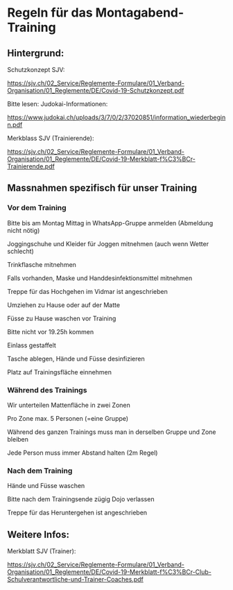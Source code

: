 # Regeln für das Montagabend-Training

## Hintergrund:
Schutzkonzept SJV: 

https://sjv.ch/02_Service/Reglemente-Formulare/01_Verband-Organisation/01_Reglemente/DE/Covid-19-Schutzkonzept.pdf

Bitte lesen: Judokai-Informationen:

https://www.judokai.ch/uploads/3/7/0/2/37020851/information_wiederbeginn.pdf

Merkblass SJV (Trainierende): 

https://sjv.ch/02_Service/Reglemente-Formulare/01_Verband-Organisation/01_Reglemente/DE/Covid-19-Merkblatt-f%C3%BCr-Trainierende.pdf


## Massnahmen spezifisch für unser Training

### Vor dem Training
Bitte bis am Montag Mittag in WhatsApp-Gruppe anmelden (Abmeldung nicht nötig)

Joggingschuhe und Kleider für Joggen mitnehmen (auch wenn Wetter schlecht)

Trinkflasche mitnehmen

Falls vorhanden, Maske und Handdesinfektionsmittel mitnehmen

Treppe für das Hochgehen im Vidmar ist angeschrieben

Umziehen zu Hause oder auf der Matte

Füsse zu Hause waschen vor Training

Bitte nicht vor 19.25h kommen

Einlass gestaffelt

Tasche ablegen, Hände und Füsse desinfizieren

Platz auf Trainingsfläche einnehmen


### Während des Trainings
Wir unterteilen Mattenfläche in zwei Zonen

Pro Zone max. 5 Personen (=eine Gruppe) 

Während des ganzen Trainings muss man in derselben Gruppe und Zone bleiben

Jede Person muss immer Abstand halten (2m Regel) 


### Nach dem Training
Hände und Füsse waschen

Bitte nach dem Trainingsende zügig Dojo verlassen

Treppe für das Heruntergehen ist angeschrieben

## Weitere Infos:
Merkblatt SJV (Trainer): 

https://sjv.ch/02_Service/Reglemente-Formulare/01_Verband-Organisation/01_Reglemente/DE/Covid-19-Merkblatt-f%C3%BCr-Club-Schulverantwortliche-und-Trainer-Coaches.pdf
